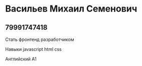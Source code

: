 # Васильев Михаил Семенович

## 79991747418

Стать фронтенд разработчиком 

Навыки javascript html css

Английский А1